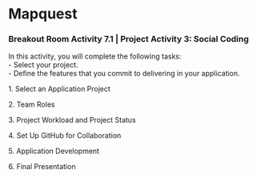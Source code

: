 # Mapquest
<h3> Breakout Room Activity 7.1 | Project Activity 3: Social Coding </h3>

<body>
  <p> In this activity, you will complete the following tasks: 
    <br> - Select your project. 
    <br> - Define the features that you commit to delivering in your application.</p>
  
  <p> 1. Select an Application Project </p>
  <p> 2. Team Roles </p>
  <p> 3. Project Workload and Project Status </p>
  <p> 4. Set Up GitHub for Collaboration </p>
  <p> 5. Application Development </p>
  <p> 6. Final Presentation </p>
  
  
</body>
